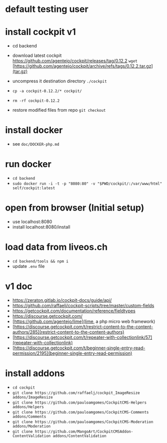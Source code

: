 
# default testing user 


# install cockpit v1
* cd backend
* download latest cockpit https://github.com/agentejo/cockpit/releases/tag/0.12.2  `wget` [https://github.com/agentejo/cockpit/archive/refs/tags/0.12.2.tar.gz](tar.gz) 


* uncompress it destination directory `./cockpit`
* `cp -a cockpit-0.12.2/* cockpit/`
* `rm -rf cockpit-0.12.2`
* restore modified files from repo `git checkout` 


# install docker
* see `doc/DOCKER-php.md`

# run docker

* `cd backend`
* `sudo docker run -i -t -p "8080:80" -v "$PWD/cockpit/:/var/www/html"  self/cockpit:latest`

# open from browser (Initial setup)
* use localhost:8080
* install localhost:8080/install

# load data from liveos.ch
* `cd backend/tools && npm i`
* update `.env` file




# v1 doc
* https://zeraton.gitlab.io/cockpit-docs/guide/api/
* https://github.com/raffaelj/cockpit-scripts/tree/master/custom-fields
* https://getcockpit.com/documentation/reference/fieldtypes
* https://discourse.getcockpit.com/
* [https://github.com/agentejo/lime](lime, a php micro web framework)
* [https://discourse.getcockpit.com/t/restrict-content-to-the-content-authors/285](restrict-content-to-the-content-authors)
* [https://discourse.getcockpit.com/t/repeater-with-collectionlink/57](repeater-with-collectionlink)
* [https://discourse.getcockpit.com/t/beginner-single-entry-read-permission/2195](beginner-single-entry-read-permission)

# install addons

* `cd cockpit`
* `git clone https://github.com/raffaelj/cockpit_ImageResize addons/ImageResize`
* `git clone https://github.com/pauloamgomes/CockpitCMS-Helpers addons/Helpers`
* `git clone https://github.com/pauloamgomes/CockpitCMS-Comments addons/Comments`
* `git clone https://github.com/pauloamgomes/CockpitCMS-Moderation addons/Moderation`
* `git clone https://github.com/MangoArt/CockpitCMSAddon-ContentValidation addons/ContentValidation`
